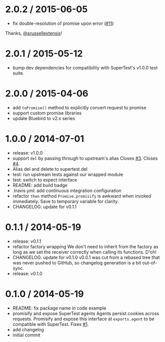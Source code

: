 2.0.2 / 2015-06-05
==================

  * fix double-resolution of promise upon error ([#11])

Thanks, [@srussellextensis]!

2.0.1 / 2015-05-12
==================

  * bump dev dependencies for compatibility with SuperTest's v1.0.0 test
    suite.

2.0.0 / 2015-04-06
==================

  * add `toPromise()` method to explicitly convert request to promise
  * support custom promise libraries
  * update Bluebird to v2.x series

1.0.0 / 2014-07-01
==================

  * release: v1.0.0
  * support `del` by passing through to upstream's alias
    Closes [#3](https://github.com/WhoopInc/supertest-as-promised/issues/3). Closes [#4](https://github.com/WhoopInc/supertest-as-promised/issues/4).
  * Alias del and delete to supertest.del
  * test: run upstream tests against our wrapped module
  * test: switch to expect interface
  * README: add build badge
  * .travis.yml: add continuous integration configuration
  * refactor `then` method
    `Promise.promisify` is awkward when invoked immediately. Save to
    temporary variable for clarity.
  * CHANGELOG: update for v0.1.1

0.1.1 / 2014-05-19
==================

  * release: v0.1.1
  * refactor factory wrapping
    We don't need to inherit from the factory as long as we set
    the receiver correctly when calling its functions. D'oh!
  * CHANGELOG: update for v0.1.0
    v0.0.1 was cut from a rebased tree that was never pushed to GitHub, so
    changelog generation is a bit out-of-sync.
  * release: v0.1.0

0.1.0 / 2014-05-19
==================

  * README: fix package name in code example
  * promisify and expose SuperTest agents
    Agents persist cookies across requests. Promisify and expose this
    interface at `exports.agent` to be compatible with SuperTest.
    Fixes [#1](https://github.com/WhoopInc/supertest-as-promised/issues/1).
  * add changelog
  * initial commit

[#11]: https://github.com/WhoopInc/supertest-as-promised/pull/11

[@srussellextensis]: https://github.com/srussellextensis
